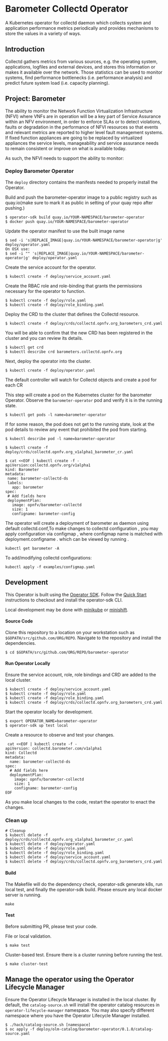 # Barometer Collectd Operator

A Kubernetes operator for collectd daemon which collects system and application performance metrics periodically and provides mechanisms to store the values in a variety of ways.

## Introduction

Collectd gathers metrics from various sources, e.g. the operating system, applications, logfiles and external devices, and stores this information or makes it available over the network. Those statistics can be used to monitor systems, find performance bottlenecks (i.e. performance analysis) and predict future system load (i.e. capacity planning). 

## Project: Barometer 

The ability to monitor the Network Function Virtualization Infrastructure (NFVI) where VNFs are in operation will be a key part of Service Assurance within an NFV environment, in order to enforce SLAs or to detect violations, faults or degradation in the performance of NFVI resources so that events and relevant metrics are reported to higher level fault management systems. If fixed function appliances are going to be replaced by virtualized appliances the service levels, manageability and service assurance needs to remain consistent or improve on what is available today.

As such, the NFVI needs to support the ability to monitor:


### Deploy Barometer Operator

The `deploy` directory contains the manifests needed to properly install the
Operator.

 Build and push the barometer-operator image to a public registry such as quay.io(make sure to mark it as public in setting of your quay repo after pushing.)
 ```
$ operator-sdk build quay.io/YOUR-NAMESPACE/barometer-operator
$ docker push quay.io/YOUR-NAMESPACE/barometer-operator

```

 Update the operator manifest to use the built image name

 ```
$ sed -i 's|REPLACE_IMAGE|quay.io/YOUR-NAMESPACE/barometer-operator|g' deploy/operator.yaml
 On OSX use:
$ sed -i "" 's|REPLACE_IMAGE|quay.io/YOUR-NAMESPACE/barometer-operator|g' deploy/operator.yaml

```
Create the service account for the operator.

```
$ kubectl create -f deploy/service_account.yaml
```

Create the RBAC role and role-binding that grants the permissions
necessary for the operator to function.

```
$ kubectl create -f deploy/role.yaml
$ kubectl create -f deploy/role_binding.yaml
```

Deploy the CRD to the cluster that defines the Collectd resource.

```
$ kubectl create -f deploy/crds/collectd.opnfv.org_barometers_crd.yaml
```
You will be able to confirm that the new CRD has been registered in the cluster and you can review its details.

```
$ kubectl get crd
$ kubectl describe crd barometers.collectd.opnfv.org
```


Next, deploy the operator into the cluster.

```
$ kubectl create -f deploy/operator.yaml
```
 The default controller will watch for Collectd objects and create a pod for each CR

This step will create a pod on the Kubernetes cluster for the barometer Operator.
Observe the `barometer-operator` pod and verify it is in the running state.

```
$ kubectl get pods -l name=barometer-operator
```

If for some reason, the pod does not get to the running state, look at the
pod details to review any event that prohibited the pod from starting.

```
$ kubectl describe pod -l name=barometer-operator
```

 ```
$ kubectl create -f deploy/crds/collectd.opnfv.org_v1alpha1_barometer_cr.yaml
```

 ```
$ cat <<EOF | kubectl create -f - 
apiVersion:collectd.opnfv.org/v1alpha1
kind: Barometer
metadata:
  name: barometer-collectd-ds
  labels:
    app: barometer
spec:
  # Add fields here
  deploymentPlan: 
    image: opnfv/barometer-collectd
    size: 1
    configname: barometer-config    
```


The operator will create a deployment of  barometer as daemon using default collectd.conf,To make changes to collectd configuration , you may apply configuration via configmap , where configmap name is matched with deployment.configname .
which can be viewed by running .

```
kubectl get barometer -A
```



To  add/modifying collectd configurations:
```
kubectl apply -f examples/configmap.yaml

```





## Development

This Operator is built using the [Operator SDK](https://github.com/operator-framework/operator-sdk). Follow the [Quick Start](https://github.com/operator-framework/operator-sdk) instructions to checkout and install the operator-sdk CLI.

Local development may be done with [minikube](https://github.com/kubernetes/minikube) or [minishift](https://www.okd.io/minishift/).

#### Source Code

Clone this repository to a location on your workstation such as `$GOPATH/src/github.com/ORG/REPO`. Navigate to the repository and install the dependencies.

```
$ cd $GOPATH/src/github.com/ORG/REPO/barometer-operator
```

#### Run Operator Locally

Ensure the service account, role, role bindings and CRD are added to  the local cluster.

```
$ kubectl create -f deploy/service_account.yaml
$ kubectl create -f deploy/role.yaml
$ kubectl create -f deploy/role_binding.yaml
$ kubectl create -f deploy/crds/collectd.opnfv.org_barometers_crd.yaml
```

Start the operator locally for development.

```
$ export OPERATOR_NAME=barometer-operator
$ operator-sdk up test local
```

Create a  resource to observe and test your changes.

```console
 cat <<EOF | kubectl create -f -
apiVersion: collectd.barometer.com/v1alpha1
kind: Collectd
metadata:
  name: barometer-collectd-ds
spec:
  # Add fields here
  deploymentPlan: 
    image: opnfv/barometer-collectd
    size: 1
    configname: barometer-config    
EOF
```

As you make local changes to the code, restart the operator to enact the changes.

### Clean up
```
# Cleanup
$ kubectl delete -f deploy/crds/collectd.opnfv.org_v1alpha1_barometer_cr.yaml
$ kubectl delete -f deploy/operator.yaml
$ kubectl delete -f deploy/role.yaml
$ kubectl delete -f deploy/role_binding.yaml
$ kubectl delete -f deploy/service_account.yaml
$ kubectl delete -f deploy/crds/collectd.opnfv.org_barometers_crd.yaml

```

#### Build

The Makefile will do the dependency check, operator-sdk generate k8s, run local test, and finally the operator-sdk build. Please ensure any local docker server is running.

```
make
```

#### Test

Before submitting PR, please test your code. 

File or local validation.
```
$ make test
```

Cluster-based test. 
Ensure there is a cluster running before running the test.

```
$ make cluster-test
```

## Manage the operator using the Operator Lifecycle Manager

Ensure the Operator Lifecycle Manager is installed in the local cluster.  By default, the `catalog-source.sh` will install the operator catalog resources in `operator-lifecycle-manager` namespace.  You may also specify different namespace where you have the Operator Lifecycle Manager installed.

```
$ ./hack/catalog-source.sh [namespace]
$ oc apply -f deploy/olm-catalog/barometer-operator/0.1.0/catalog-source.yaml
```
